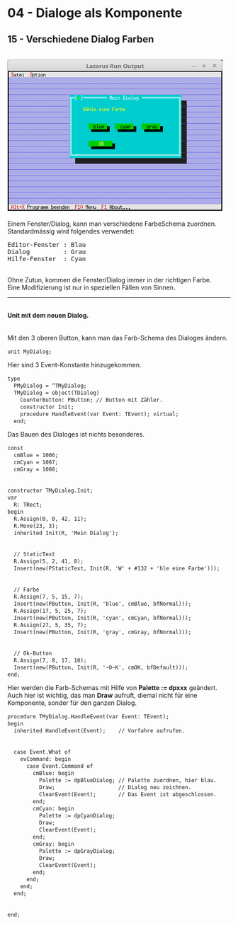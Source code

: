 # 04 - Dialoge als Komponente
## 15 - Verschiedene Dialog Farben
<br>
<img src="image.png" alt="Selfhtml"><br><br>
Einem Fenster/Dialog, kann man verschiedene FarbeSchema zuordnen.<br>
Standardmässig wird folgendes verwendet:<br>
<pre><code=pascal>Editor-Fenster : Blau
Dialog         : Grau
Hilfe-Fenster  : Cyan</code></pre>
<br>
Ohne Zutun, kommen die Fenster/Dialog immer in der richtigen Farbe.<br>
Eine Modifizierung ist nur in speziellen Fällen von Sinnen.<br>
<hr><br>
<b>Unit mit dem neuen Dialog.</b><br>
<br><br>
Mit den 3 oberen Button, kann man das Farb-Schema des Dialoges ändern.<br>
<pre><code>unit MyDialog;
</code></pre>
Hier sind 3 Event-Konstante hinzugekommen.<br>
<pre><code>type
  PMyDialog = ^TMyDialog;
  TMyDialog = object(TDialog)
    CounterButton: PButton; // Button mit Zähler.
    constructor Init;
    procedure HandleEvent(var Event: TEvent); virtual;
  end;
</code></pre>
Das Bauen des Dialoges ist nichts besonderes.<br>
<pre><code>const
  cmBlue = 1006;</font>
  cmCyan = 1007;</font>
  cmGray = 1008;</font>
<br>
constructor TMyDialog.Init;
var
  R: TRect;
begin
  R.Assign(0, 0, 42, 11);</font>
  R.Move(23, 3);</font>
  inherited Init(R, 'Mein Dialog');</font>
<br>
  // StaticText
  R.Assign(5, 2, 41, 8);</font>
  Insert(new(PStaticText, Init(R, 'W' + #132 + 'hle eine Farbe')));
<br>
  // Farbe
  R.Assign(7, 5, 15, 7);</font>
  Insert(new(PButton, Init(R, 'blue', cmBlue, bfNormal)));</font>
  R.Assign(17, 5, 25, 7);</font>
  Insert(new(PButton, Init(R, 'cyan', cmCyan, bfNormal)));</font>
  R.Assign(27, 5, 35, 7);</font>
  Insert(new(PButton, Init(R, 'gray', cmGray, bfNormal)));</font>
<br>
  // Ok-Button
  R.Assign(7, 8, 17, 10);</font>
  Insert(new(PButton, Init(R, '~O~K', cmOK, bfDefault)));</font>
end;
</code></pre>
Hier werden die Farb-Schemas mit Hilfe von <b>Palette := dpxxx</b> geändert.<br>
Auch hier ist wichtig, das man <b>Draw</b> aufruft, diemal nicht für eine Komponente, sonder für den ganzen Dialog.<br>
<pre><code>procedure TMyDialog.HandleEvent(var Event: TEvent);
begin
  inherited HandleEvent(Event);    // Vorfahre aufrufen.
<br>
  case Event.What of
    evCommand: begin
      case Event.Command of
        cmBlue: begin
          Palette := dpBlueDialog; // Palette zuordnen, hier blau.
          Draw;                    // Dialog neu zeichnen.
          ClearEvent(Event);       // Das Event ist abgeschlossen.
        end;
        cmCyan: begin
          Palette := dpCyanDialog;
          Draw;
          ClearEvent(Event);
        end;
        cmGray: begin
          Palette := dpGrayDialog;
          Draw;
          ClearEvent(Event);
        end;
      end;
    end;
  end;
<br>
end;
</code></pre>
<br>

